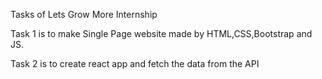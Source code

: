 Tasks of Lets Grow More Internship 

 Task 1 is to make Single Page website made by HTML,CSS,Bootstrap and JS.
 
 Task 2 is to create react app and fetch the data from the API 
